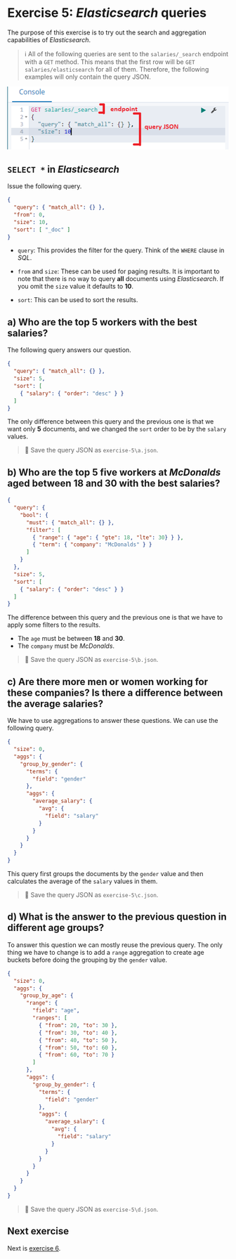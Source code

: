 # Exercise 5: _Elasticsearch_ queries

The purpose of this exercise is to try out the search and aggregation capabilities of _Elasticsearch_.

> :information_source: All of the following queries are sent to the `salaries/_search` endpoint with a `GET` method. This means that the first row will be `GET salaries/elasticsearch` for all of them. Therefore, the following examples will only contain the query JSON.

![Kibana query parts](./images/kibana-query-parts.png)

## `SELECT *` in _Elasticsearch_

Issue the following query.

```json
{
  "query": { "match_all": {} },
  "from": 0,
  "size": 10,
  "sort": [ "_doc" ]
}
```

* `query`: This provides the filter for the query. Think of the `WHERE` clause in _SQL_.

* `from` and `size`: These can be used for paging results. It is important to note that there is no way to query **all** documents using _Elasticsearch_. If you omit the `size` value it defaults to **10**.

* `sort`: This can be used to sort the results.

## a) Who are the top **5** workers with the best salaries?

The following query answers our question.

```json
{
  "query": { "match_all": {} },
  "size": 5,
  "sort": [
    { "salary": { "order": "desc" } }
  ]
}
```

The only difference between this query and the previous one is that we want only **5** documents, and we changed the `sort` order to be by the `salary` values.

> :memo: Save the query JSON as `exercise-5\a.json`.

## b) Who are the top **5** five workers at _McDonalds_ aged between **18** and **30** with the best salaries?

```json
{
  "query": { 
    "bool": {
      "must": { "match_all": {} },
      "filter": [
        { "range": { "age": { "gte": 18, "lte": 30} } },
        { "term": { "company": "McDonalds" } }
      ]
    }
  },
  "size": 5,
  "sort": [
    { "salary": { "order": "desc" } }
  ]
}
```

The difference between this query and the previous one is that we have to apply some filters to the results.

* The `age` must be between **18** and **30**.
* The `company` must be _McDonalds_.

> :memo: Save the query JSON as `exercise-5\b.json`.

## c) Are there more men or women working for these companies? Is there a difference between the average salaries?

We have to use aggregations to answer these questions. We can use the following query.

```json
{
  "size": 0,
  "aggs": {
    "group_by_gender": {
      "terms": {
        "field": "gender"
      },
      "aggs": {
        "average_salary": {
          "avg": {
            "field": "salary"
          }
        }
      }
    }
  }
}
```

This query first groups the documents by the `gender` value and then calculates the average of the `salary` values in them.

> :memo: Save the query JSON as `exercise-5\c.json`.

## d) What is the answer to the previous question in different age groups?

To answer this question we can mostly reuse the previous query. The only thing we have to change is to add a `range` aggregation to create age buckets before doing the grouping by the `gender` value.

```json
{
  "size": 0,
  "aggs": {
    "group_by_age": {
      "range": {
        "field": "age",
        "ranges": [
          { "from": 20, "to": 30 },
          { "from": 30, "to": 40 },
          { "from": 40, "to": 50 },
          { "from": 50, "to": 60 },
          { "from": 60, "to": 70 }
        ]
      },
      "aggs": {
        "group_by_gender": {
          "terms": {
            "field": "gender"
          },
          "aggs": {
            "average_salary": {
              "avg": {
                "field": "salary"
              }
            }
          }
        }
      }
    }
  }
}
```

> :memo: Save the query JSON as `exercise-5\d.json`.

## Next exercise

Next is [exercise 6](exercise6.md).